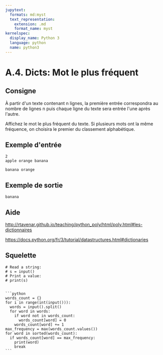 ```yaml
---
jupytext:
  formats: md:myst
  text_representation:
    extension: .md
    format_name: myst
kernelspec:
  display_name: Python 3
  language: python
  name: python3
---
```


# A.4. Dicts: Mot le plus fréquent

## Consigne

À partir d'un texte contenant n lignes, la première entrée correspondra au nombre de lignes n puis chaque ligne du texte sera entrée l'une après l'autre.

Affichez le mot le plus fréquent du texte. Si plusieurs mots ont la même fréquence, on choisira le premier du classement alphabétique.

## Exemple d'entrée

```
2
apple orange banana
```

```
banana orange
```

## Exemple de sortie

```
banana
```

## Aide

http://rtavenar.github.io/teaching/python_poly/html/poly.html#les-dictionnaires

https://docs.python.org/fr/3/tutorial/datastructures.html#dictionaries

## Squelette

```{code-cell} python
# Read a string:
# s = input()
# Print a value:
# print(s)
```

````{dropdown} Proposition de solution

```python
words_count = {}
for i in range(int(input())):
  words = input().split()
  for word in words:
    if word not in words_count:
      words_count[word] = 0
    words_count[word] += 1
max_frequency = max(words_count.values())
for word in sorted(words_count):
  if words_count[word] == max_frequency:
    print(word)
    break
```
````
